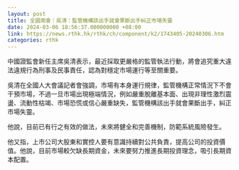 ```yaml
---
layout: post
title: 全國兩會｜吳清：監管機構該出手就會果斷出手糾正市場失靈
date: 2024-03-06 18:56:37.000000000 +08:00
link: https://news.rthk.hk/rthk/ch/component/k2/1743405-20240306.htm
categories: rthk
---
```


中國證監會新任主席吳清表示，最近採取更嚴格的監管執法行動，將會追究重大違法違規行為刑事及民事責任，認為對穩定市場運行等至關重要。

吳清在全國人大會議記者會強調，市場有本身運行規律，監管機構正常情況下不會干預市場，不過一旦市場出現極端情況，例如嚴重脫離基本面、出現非理性激烈震盪、流動性枯竭、市場恐慌或信心嚴重缺失，監管機構該出手就會果斷出手，糾正市場失靈。

他說，目前已有行之有效的做法，未來將健全和完善機制，防範系統風險發生。

他又指，上市公司大股東和實控人要有意識持續對公共負責，提高公司的投資價值。他說，目前市場較欠缺長期資金，未來要努力推進長期投資理念，吸引長期資本配置。
